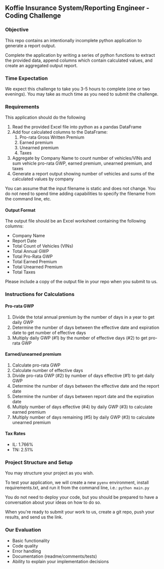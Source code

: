 ## Koffie Insurance System/Reporting Engineer - Coding Challenge

### Objective

This repo contains an intentionally incomplete python application to generate a report output.

Complete the application by writing a series of python functions to extract the provided data,
append columns which contain calculated values, and create an aggregated output report.

### Time Expectation

We expect this challenge to take you 3-5 hours to complete (one or two evenings). You may take as much time as you need to submit the challenge.

### Requirements

This application should do the following

1. Read the provided Excel file into python as a pandas DataFrame
2. Add four calculated columns to the DataFrame:
   1. Pro-rata Gross Written Premium
   2. Earned premium
   3. Unearned premium
   4. Taxes
3. Aggregate by Company Name to count number of vehicles/VINs and sum vehicle pro-rata GWP, earned premium, unearned premium, and taxes
4. Generate a report output showing number of vehicles and sums of the calculated values by company

You can assume that the input filename is static and does not change. You do not need to spend time adding capabilities 
to specify the filename from the command line, etc.

#### Output Format

The output file should be an Excel worksheet containing the following columns:

- Company Name
- Report Date
- Total Count of Vehicles (VINs)
- Total Annual GWP
- Total Pro-Rata GWP
- Total Earned Premium
- Total Unearned Premium
- Total Taxes

Please include a copy of the output file in your repo when you submit to us.

### Instructions for Calculations

#### Pro-rata GWP
1. Divide the total annual premium by the number of days in a year to get daily GWP
2. Determine the number of days between the effective date and expiration date to get number of effective days
3. Multiply daily GWP (#1) by the number of effective days (#2) to get pro-rata GWP


#### Earned/unearned premium
1. Calculate pro-rata GWP
2. Calculate number of effective days
4. Divide pro-rata GWP (#2) by number of days effective (#1) to get daily GWP
5. Determine the number of days between the effective date and the report date
6. Determine the number of days between report date and the expiration date
7. Multiply number of days effective (#4) by daily GWP (#3) to calculate earned premium
8. Multiply number of days remaining (#5) by daily GWP (#3) to calculate unearned premium

#### Tax Rates

- IL: 1.766%
- TN: 2.51%

### Project Structure and Setup

You may structure your project as you wish.

To test your application, we will create a new `pyenv` environment, install requirements.txt, and run it from the command line, i.e.: `python main.py`

You do not need to deploy your code, but you should be prepared to have a conversation about your ideas on how to do so.

When you're ready to submit your work to us, create a git repo, push your results, and send us the link.

### Our Evaluation

- Basic functionality
- Code quality
- Error handling
- Documentation (readme/comments/tests)
- Ability to explain your implementation decisions

